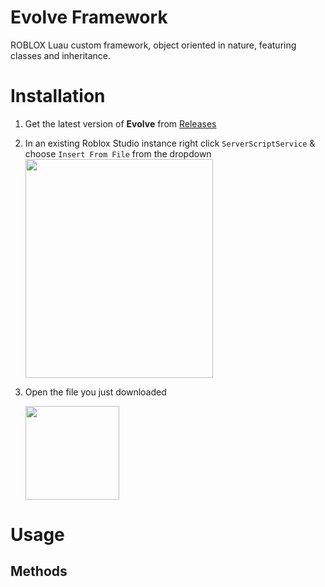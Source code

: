 # Evolve Framework
ROBLOX Luau custom framework, object oriented in nature, featuring classes and inheritance.


# Installation

1. Get the latest version of **Evolve** from [Releases](https://github.com/1Humza/evolve-framework/releases)
2. In an existing Roblox Studio instance right click `ServerScriptService` & choose `Insert From File` from the dropdown
    <img src="https://user-images.githubusercontent.com/70859111/128649899-18b58449-a42e-405b-a8fb-eb50598cdbbe.png" width="300" height="350">
3. Open the file you just downloaded
    
    <img src="https://user-images.githubusercontent.com/70859111/128650065-3833cd49-adaa-405c-bfe6-5928fc84fa29.png" width="150" height="150">
    
#  Usage

## Methods
